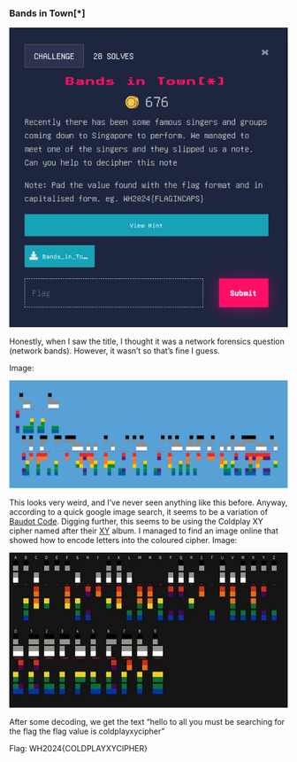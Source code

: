 ### Bands in Town[*]


![alt_text](images/image14.png "image_tooltip")


Honestly, when I saw the title, I thought it was a network forensics question (network bands). However, it wasn’t so that’s fine I guess.

Image:


![alt_text](images/image1.png "image_tooltip")


This looks very weird, and I’ve never seen anything like this before. Anyway, according to a quick google image search, it seems to be a variation of [Baudot Code](https://en.wikipedia.org/wiki/Baudot_code). Digging further, this seems to be using the Coldplay XY cipher named after their [XY](https://en.wikipedia.org/wiki/X%26Y) album. I managed to find an image online that showed how to encode letters into the coloured cipher. Image:


![alt_text](images/image15.jpg "image_tooltip")


After some decoding, we get the text “hello to all you must be searching for the flag the flag value is coldplayxycipher”

Flag: WH2024{COLDPLAYXYCIPHER}